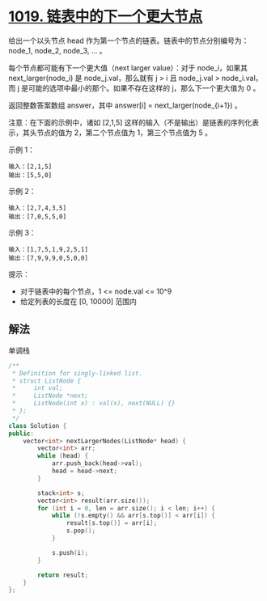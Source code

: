 # [1019. 链表中的下一个更大节点](https://leetcode-cn.com/problems/next-greater-node-in-linked-list/)
给出一个以头节点 head 作为第一个节点的链表。链表中的节点分别编号为：node_1, node_2, node_3, ... 。

每个节点都可能有下一个更大值（next larger value）：对于 node_i，如果其 next_larger(node_i) 是 node_j.val，那么就有 j > i 且  node_j.val > node_i.val，而 j 是可能的选项中最小的那个。如果不存在这样的 j，那么下一个更大值为 0 。

返回整数答案数组 answer，其中 answer[i] = next_larger(node_{i+1}) 。

注意：在下面的示例中，诸如 [2,1,5] 这样的输入（不是输出）是链表的序列化表示，其头节点的值为 2，第二个节点值为 1，第三个节点值为 5 。

 

示例 1：
```
输入：[2,1,5]
输出：[5,5,0]
```
示例 2：
```
输入：[2,7,4,3,5]
输出：[7,0,5,5,0]
```
示例 3：
```
输入：[1,7,5,1,9,2,5,1]
输出：[7,9,9,9,0,5,0,0]
```
 

提示：

* 对于链表中的每个节点，1 <= node.val <= 10^9
* 给定列表的长度在 [0, 10000] 范围内
## 解法
单调栈
```c++
/**
 * Definition for singly-linked list.
 * struct ListNode {
 *     int val;
 *     ListNode *next;
 *     ListNode(int x) : val(x), next(NULL) {}
 * };
 */
class Solution {
public:
    vector<int> nextLargerNodes(ListNode* head) {
        vector<int> arr;
        while (head) {
            arr.push_back(head->val);
            head = head->next;
        }

        stack<int> s;
        vector<int> result(arr.size());
        for (int i = 0, len = arr.size(); i < len; i++) {
            while (!s.empty() && arr[s.top()] < arr[i]) {
                result[s.top()] = arr[i];
                s.pop();
            }

            s.push(i);
        }

        return result;
    }
};
```
